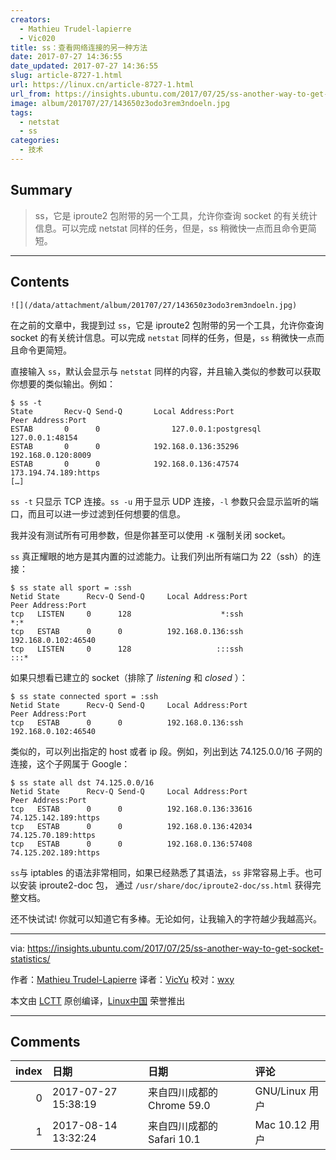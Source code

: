 ```yaml
---
creators:
  - Mathieu Trudel-lapierre
  - Vic020
title: ss：查看网络连接的另一种方法
date: 2017-07-27 14:36:55
date_updated: 2017-07-27 14:36:55
slug: article-8727-1.html
url: https://linux.cn/article-8727-1.html
url_from: https://insights.ubuntu.com/2017/07/25/ss-another-way-to-get-socket-statistics/
image: album/201707/27/143650z3odo3rem3ndoeln.jpg
tags:
  - netstat
  - ss
categories:
  - 技术
---
```


## Summary

> ss，它是 iproute2 包附带的另一个工具，允许你查询 socket 的有关统计信息。可以完成 netstat 同样的任务，但是，ss 稍微快一点而且命令更简短。

***

<!-- more -->

## Contents

`![](/data/attachment/album/201707/27/143650z3odo3rem3ndoeln.jpg)`

在之前的文章中，我提到过 `ss`，它是 iproute2 包附带的另一个工具，允许你查询 socket 的有关统计信息。可以完成 `netstat` 同样的任务，但是，`ss` 稍微快一点而且命令更简短。

直接输入 `ss`，默认会显示与 `netstat` 同样的内容，并且输入类似的参数可以获取你想要的类似输出。例如：

```shell
$ ss -t
State       Recv-Q Send-Q       Local Address:Port                        Peer Address:Port
ESTAB       0      0                127.0.0.1:postgresql                     127.0.0.1:48154
ESTAB       0      0            192.168.0.136:35296                      192.168.0.120:8009
ESTAB       0      0            192.168.0.136:47574                     173.194.74.189:https
[…]
```

`ss -t` 只显示 TCP 连接。`ss -u` 用于显示 UDP 连接，`-l` 参数只会显示监听的端口，而且可以进一步过滤到任何想要的信息。

我并没有测试所有可用参数，但是你甚至可以使用 `-K` 强制关闭 socket。

`ss` 真正耀眼的地方是其内置的过滤能力。让我们列出所有端口为 22（ssh）的连接：

```shell
$ ss state all sport = :ssh
Netid State      Recv-Q Send-Q     Local Address:Port                      Peer Address:Port
tcp   LISTEN     0      128                    *:ssh                                  *:*
tcp   ESTAB      0      0          192.168.0.136:ssh                      192.168.0.102:46540
tcp   LISTEN     0      128                   :::ssh                                 :::*
```

如果只想看已建立的 socket（排除了 *listening* 和 *closed* ）：

```shell
$ ss state connected sport = :ssh
Netid State      Recv-Q Send-Q     Local Address:Port                      Peer Address:Port
tcp   ESTAB      0      0          192.168.0.136:ssh                      192.168.0.102:46540
```

类似的，可以列出指定的 host 或者 ip 段。例如，列出到达 74.125.0.0/16 子网的连接，这个子网属于 Google：

```shell
$ ss state all dst 74.125.0.0/16
Netid State      Recv-Q Send-Q     Local Address:Port                      Peer Address:Port
tcp   ESTAB      0      0          192.168.0.136:33616                   74.125.142.189:https
tcp   ESTAB      0      0          192.168.0.136:42034                    74.125.70.189:https
tcp   ESTAB      0      0          192.168.0.136:57408                   74.125.202.189:https
```

`ss`与 iptables 的语法非常相同，如果已经熟悉了其语法，`ss` 非常容易上手。也可以安装 iproute2-doc 包， 通过 `/usr/share/doc/iproute2-doc/ss.html` 获得完整文档。

还不快试试! 你就可以知道它有多棒。无论如何，让我输入的字符越少我越高兴。

---

via: <https://insights.ubuntu.com/2017/07/25/ss-another-way-to-get-socket-statistics/>

作者：[Mathieu Trudel-Lapierre](https://insights.ubuntu.com/author/mathieu-trudel-lapierre/) 译者：[VicYu](https://vicyu.com) 校对：[wxy](https://github.com/wxy)

本文由 [LCTT](https://github.com/LCTT/TranslateProject) 原创编译，[Linux中国](https://linux.cn/) 荣誉推出

***

## Comments

|   index | 日期                | 日期                                      | 评论                                                                                           |
|--------:|:--------------------|:------------------------------------------|:-----------------------------------------------------------------------------------------------|
|       0 | 2017-07-27 15:38:19 | 来自四川成都的 Chrome 59.0|GNU/Linux 用户 | netstat 是 BSD 的项目 net-tools，已经不适合 Linux 了。要说不好，就是 ss 也是纳粹党卫军的缩写。 |
|       1 | 2017-08-14 13:32:24 | 来自四川成都的 Safari 10.1|Mac 10.12 用户 | 感觉可以哦昂                                                                                   |
